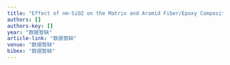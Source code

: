 ```yaml
---
title: "Effect of nm-SiO2 on the Matrix and Aramid Fiber/Epoxy Composite Applied to the Repair and Reinforcement of Oil and Gas Pipelines"
authors: []
authors-key: []
year: "数据暂缺"
article-link: "数据暂缺"
venue: "数据暂缺"
bibex: "数据暂缺"
---
```

